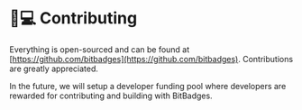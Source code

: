 # 👨💻 Contributing

Everything is open-sourced and can be found at [https://github.com/bitbadges](https://github.com/bitbadges). Contributions are greatly appreciated.&#x20;

In the future, we will setup a developer funding pool where developers are rewarded for contributing and building with BitBadges.
